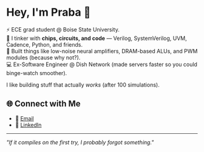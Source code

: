 # Hey, I'm Praba 👋  

⚡ ECE grad student @ Boise State University.  
🔧 I tinker with **chips, circuits, and code** — Verilog, SystemVerilog, UVM, Cadence, Python, and friends.  
🧪 Built things like low-noise neural amplifiers, DRAM-based ALUs, and PWM modules (because why not?).  
💻 Ex-Software Engineer @ Dish Network (made servers faster so you could binge-watch smoother).  

I like building stuff that actually *works* (after 100 simulations).  

## 🌐 Connect with Me  

- 📧 [Email](mailto:prabaarumugam@u.boisestate.edu)  
- 💼 [LinkedIn](https://www.linkedin.com/in/prabalakshmi)  

---
*"If it compiles on the first try, I probably forgot something."*
